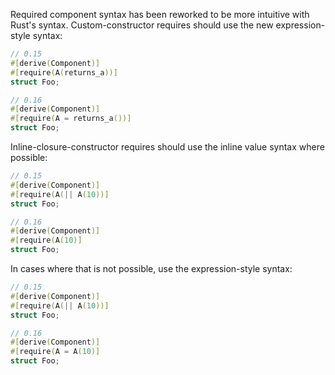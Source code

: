 Required component syntax has been reworked to be more intuitive with Rust's syntax. Custom-constructor requires should use the new expression-style syntax:

```rust
// 0.15
#[derive(Component)]
#[require(A(returns_a))]
struct Foo;

// 0.16
#[derive(Component)]
#[require(A = returns_a())]
struct Foo;
```

Inline-closure-constructor requires should use the inline value syntax where possible:

```rust
// 0.15
#[derive(Component)]
#[require(A(|| A(10))]
struct Foo;

// 0.16
#[derive(Component)]
#[require(A(10)]
struct Foo;
```

In cases where that is not possible, use the expression-style syntax:

```rust
// 0.15
#[derive(Component)]
#[require(A(|| A(10))]
struct Foo;

// 0.16
#[derive(Component)]
#[require(A = A(10)]
struct Foo;
```
